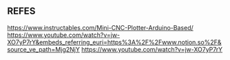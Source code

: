 ## REFES

https://www.instructables.com/Mini-CNC-Plotter-Arduino-Based/
https://www.youtube.com/watch?v=jw-XO7yP7rY&embeds_referring_euri=https%3A%2F%2Fwww.notion.so%2F&source_ve_path=Mjg2NjY
https://www.youtube.com/watch?v=jw-XO7yP7rY

